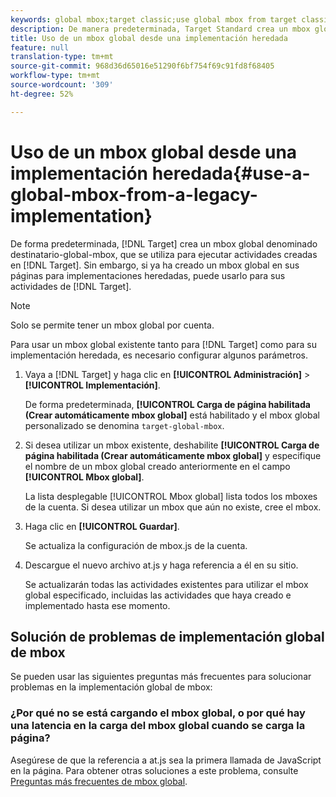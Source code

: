 ```yaml
---
keywords: global mbox;target classic;use global mbox from target classic
description: De manera predeterminada, Target Standard crea un mbox global, denominado target-global-mbox, que se utiliza para ejecutar actividades creadas en Target Standard. Sin embargo, si ya ha creado un mbox global en sus páginas para implementaciones heredadas, puede usarlo para sus actividades de Target Standard.
title: Uso de un mbox global desde una implementación heredada
feature: null
translation-type: tm+mt
source-git-commit: 968d36d65016e51290f6bf754f69c91fd8f68405
workflow-type: tm+mt
source-wordcount: '309'
ht-degree: 52%

---
```



# Uso de un mbox global desde una implementación heredada{#use-a-global-mbox-from-a-legacy-implementation}

De forma predeterminada, [!DNL Target] crea un mbox global denominado destinatario-global-mbox, que se utiliza para ejecutar actividades creadas en [!DNL Target]. Sin embargo, si ya ha creado un mbox global en sus páginas para implementaciones heredadas, puede usarlo para sus actividades de [!DNL Target].

>[!NOTE]
>
>Solo se permite tener un mbox global por cuenta.

Para usar un mbox global existente tanto para [!DNL Target] como para su implementación heredada, es necesario configurar algunos parámetros.

1. Vaya a [!DNL Target] y haga clic en **[!UICONTROL Administración]** > **[!UICONTROL Implementación]**.

   De forma predeterminada, **[!UICONTROL Carga de página habilitada (Crear automáticamente mbox global]** está habilitado y el mbox global personalizado se denomina `target-global-mbox`.

1. Si desea utilizar un mbox existente, deshabilite **[!UICONTROL Carga de página habilitada (Crear automáticamente mbox global]** y especifique el nombre de un mbox global creado anteriormente en el campo **[!UICONTROL Mbox global]**.

   La lista desplegable [!UICONTROL Mbox global] lista todos los mboxes de la cuenta. Si desea utilizar un mbox que aún no existe, cree el mbox.

1. Haga clic en **[!UICONTROL Guardar]**.

   Se actualiza la configuración de mbox.js de la cuenta.

1. Descargue el nuevo archivo at.js y haga referencia a él en su sitio.

   Se actualizarán todas las actividades existentes para utilizar el mbox global especificado, incluidas las actividades que haya creado e implementado hasta ese momento.

## Solución de problemas de implementación global de mbox

Se pueden usar las siguientes preguntas más frecuentes para solucionar problemas en la implementación global de mbox:

### ¿Por qué no se está cargando el mbox global, o por qué hay una latencia en la carga del mbox global cuando se carga la página?

Asegúrese de que la referencia a at.js sea la primera llamada de JavaScript en la página. Para obtener otras soluciones a este problema, consulte [Preguntas más frecuentes de mbox global](/help/c-implementing-target/c-implementing-target-for-client-side-web/c-target-atjs-faq/global-mbox-frequently-asked-questions.md).
